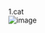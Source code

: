 1.cat   
![image](https://github.com/ShinGiYoun/SYP0613/assets/122343846/ba7f8133-63bd-446d-93f9-8b3924ee7137)   
